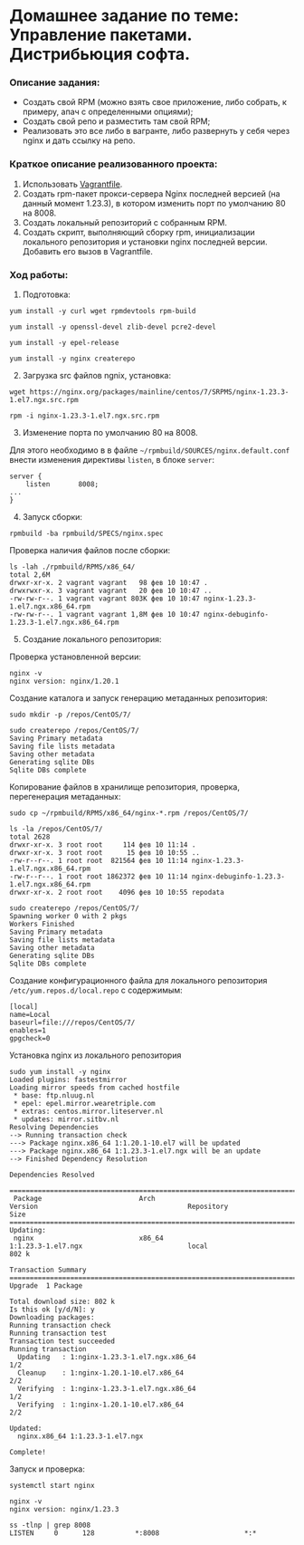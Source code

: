 # Домашнее задание по теме: Управление пакетами. Дистрибьюция софта.

### Описание задания:
- Создать свой RPM (можно взять свое приложение, либо собрать, к примеру, апач с определенными опциями);
- Создать свой репо и разместить там свой RPM;
- Реализовать это все либо в вагранте, либо развернуть у себя через nginx и дать ссылку на репо.

### Краткое описание реализованного проекта:
1. Использовать [Vagrantfile](https://app.vagrantup.com/centos/boxes/7).
2. Создать rpm-пакет прокси-сервера Nginx последней версией (на данный момент 1.23.3), в котором изменить порт по умолчанию 80 на 8008.
3. Создать локальный репозиторий с собранным RPM.
4. Создать скрипт, выполняющий сборку rpm, инициализации локального репозитория и установки nginx последней версии. Добавить его вызов в Vagrantfile.


### Ход работы:
1. Подготовка:
```
yum install -y curl wget rpmdevtools rpm-build
```
```
yum install -y openssl-devel zlib-devel pcre2-devel
```
```
yum install -y epel-release
```
```
yum install -y nginx createrepo
```

2. Загрузка src файлов ngnix, установка:
```
wget https://nginx.org/packages/mainline/centos/7/SRPMS/nginx-1.23.3-1.el7.ngx.src.rpm
```
```
rpm -i nginx-1.23.3-1.el7.ngx.src.rpm
```
3. Изменение порта по умолчанию 80 на 8008.

Для этого необходимо в в файле `~/rpmbuild/SOURCES/nginx.default.conf` внести изменения директивы `listen`, в блоке `server`:
```
server {
    listen       8008;
...
}
```
4. Запуск сборки:
```
rpmbuild -ba rpmbuild/SPECS/nginx.spec
```
Проверка наличия файлов после сборки:
```
ls -lah ./rpmbuild/RPMS/x86_64/
total 2,6M
drwxr-xr-x. 2 vagrant vagrant   98 фев 10 10:47 .
drwxrwxr-x. 3 vagrant vagrant   20 фев 10 10:47 ..
-rw-rw-r--. 1 vagrant vagrant 803K фев 10 10:47 nginx-1.23.3-1.el7.ngx.x86_64.rpm
-rw-rw-r--. 1 vagrant vagrant 1,8M фев 10 10:47 nginx-debuginfo-1.23.3-1.el7.ngx.x86_64.rpm
```
5. Создание локального репозитория:

Проверка установленной версии:
```
nginx -v
nginx version: nginx/1.20.1
```
Создание каталога и запуск генерацию метаданных репозитория:
```
sudo mkdir -p /repos/CentOS/7/
```
```
sudo createrepo /repos/CentOS/7/
Saving Primary metadata
Saving file lists metadata
Saving other metadata
Generating sqlite DBs
Sqlite DBs complete
```
Копирование файлов в хранилище репозитория, проверка, перегенерация метаданных:
```
sudo cp ~/rpmbuild/RPMS/x86_64/nginx-*.rpm /repos/CentOS/7/
```
```
ls -la /repos/CentOS/7/         
total 2628
drwxr-xr-x. 3 root root     114 фев 10 11:14 .
drwxr-xr-x. 3 root root      15 фев 10 10:55 ..
-rw-r--r--. 1 root root  821564 фев 10 11:14 nginx-1.23.3-1.el7.ngx.x86_64.rpm
-rw-r--r--. 1 root root 1862372 фев 10 11:14 nginx-debuginfo-1.23.3-1.el7.ngx.x86_64.rpm
drwxr-xr-x. 2 root root    4096 фев 10 10:55 repodata
```
```
sudo createrepo /repos/CentOS/7/
Spawning worker 0 with 2 pkgs
Workers Finished
Saving Primary metadata
Saving file lists metadata
Saving other metadata
Generating sqlite DBs
Sqlite DBs complete
```
Создание конфигурационного файла для локального репозитория `/etc/yum.repos.d/local.repo` с содержимым:
```
[local]
name=Local
baseurl=file:///repos/CentOS/7/
enables=1
gpgcheck=0
```
Установка nginx из локального репозитория
```
sudo yum install -y nginx
Loaded plugins: fastestmirror
Loading mirror speeds from cached hostfile
 * base: ftp.nluug.nl
 * epel: epel.mirror.wearetriple.com
 * extras: centos.mirror.liteserver.nl
 * updates: mirror.sitbv.nl
Resolving Dependencies
--> Running transaction check
---> Package nginx.x86_64 1:1.20.1-10.el7 will be updated
---> Package nginx.x86_64 1:1.23.3-1.el7.ngx will be an update
--> Finished Dependency Resolution

Dependencies Resolved

=================================================================================================================================================
 Package                        Arch                            Version                                     Repository                      Size
=================================================================================================================================================
Updating:
 nginx                          x86_64                          1:1.23.3-1.el7.ngx                          local                          802 k

Transaction Summary
=================================================================================================================================================
Upgrade  1 Package

Total download size: 802 k
Is this ok [y/d/N]: y
Downloading packages:
Running transaction check
Running transaction test
Transaction test succeeded
Running transaction
  Updating   : 1:nginx-1.23.3-1.el7.ngx.x86_64                                                                                               1/2 
  Cleanup    : 1:nginx-1.20.1-10.el7.x86_64                                                                                                  2/2 
  Verifying  : 1:nginx-1.23.3-1.el7.ngx.x86_64                                                                                               1/2 
  Verifying  : 1:nginx-1.20.1-10.el7.x86_64                                                                                                  2/2 

Updated:
  nginx.x86_64 1:1.23.3-1.el7.ngx                                                                                                                

Complete!
```
Запуск и проверка:
```
systemctl start nginx
```
```
nginx -v
nginx version: nginx/1.23.3
```
```
ss -tlnp | grep 8008
LISTEN     0      128          *:8008                     *:* 
```
